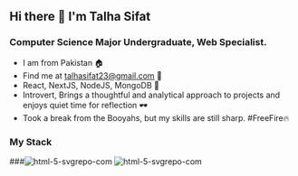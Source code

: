 ## Hi there 👋 I'm Talha Sifat
### Computer Science Major Undergraduate, Web Specialist.

- I am from Pakistan 🏠
- Find me at talhasifat23@gmail.com 📧
- React, NextJS, NodeJS, MongoDB 🌟
- Introvert, Brings a thoughtful and analytical approach to projects and enjoys quiet time for reflection 🕶
- Took a break from the Booyahs, but my skills are still sharp. #FreeFire🔥


### My Stack
###![html-5-svgrepo-com](https://github.com/user-attachments/assets/6dd570ff-2731-470e-b713-a6281acde946) ![html-5-svgrepo-com](https://github.com/user-attachments/assets/6dd570ff-2731-470e-b713-a6281acde946)

<!--
**TALHAA23/TALHAA23** is a ✨ _special_ ✨ repository because its `README.md` (this file) appears on your GitHub profile.

Here are some ideas to get you started:

- 🔭 I’m currently working on ...
- 🌱 I’m currently learning ...
- 👯 I’m looking to collaborate on ...
- 🤔 I’m looking for help with ...
- 💬 Ask me about ...
- 📫 How to reach me: ...
- 😄 Pronouns: ...
- ⚡ Fun fact: ...
-->
